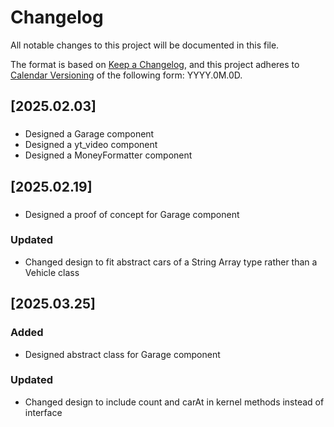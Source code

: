 # Changelog

All notable changes to this project will be documented in this file.

The format is based on [Keep a Changelog](https://keepachangelog.com/en/1.1.0/),
and this project adheres to [Calendar Versioning](https://calver.org/) of
the following form: YYYY.0M.0D.

## [2025.02.03]

###

- Designed a Garage component
- Designed a yt_video component
- Designed a MoneyFormatter component

## [2025.02.19]

###

- Designed a proof of concept for Garage component

### Updated

- Changed design to fit abstract cars of a String Array type rather than a Vehicle class

## [2025.03.25]

### Added

- Designed abstract class for Garage component

### Updated

- Changed design to include count and carAt in kernel methods instead of interface

[unreleased]: https://github.com/jrg94/portfolio-project/compare/v2024.08.07...HEAD
[2024.08.07]: https://github.com/jrg94/portfolio-project/compare/v2024.01.07...v2024.08.07
[2024.01.07]: https://github.com/jrg94/portfolio-project/releases/tag/v2024.01.07
